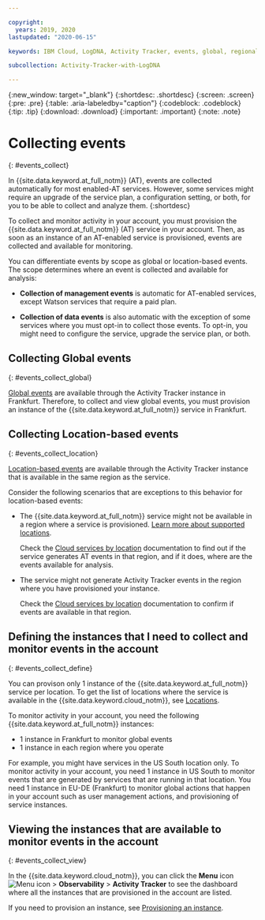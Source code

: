 ```yaml
---

copyright:
  years: 2019, 2020
lastupdated: "2020-06-15"

keywords: IBM Cloud, LogDNA, Activity Tracker, events, global, regional, data, management

subcollection: Activity-Tracker-with-LogDNA

---
```


{:new_window: target="_blank"}
{:shortdesc: .shortdesc}
{:screen: .screen}
{:pre: .pre}
{:table: .aria-labeledby="caption"}
{:codeblock: .codeblock}
{:tip: .tip}
{:download: .download}
{:important: .important}
{:note: .note}


# Collecting events
{: #events_collect}

In {{site.data.keyword.at_full_notm}} (AT), events are collected automatically for most enabled-AT services. However, some services might require an upgrade of the service plan, a configuration setting, or both, for you to be able to collect and analyze them. 
{:shortdesc}

To collect and monitor activity in your account, you must provision the {{site.data.keyword.at_full_notm}} (AT) service in your account. Then, 
as soon as an instance of an AT-enabled service is provisioned, events are collected and available for monitoring.

You can differentiate events by scope as global or location-based events. The scope determines where an event is collected and available for analysis:

* **Collection of management events** is automatic for AT-enabled services, except Watson services that require a paid plan. 

* **Collection of data events** is also automatic with the exception of some services where you must opt-in to collect those events. To opt-in, you might need to configure the service, upgrade the service plan, or both.



## Collecting Global events
{: #events_collect_global}

[Global events](/docs/Activity-Tracker-with-LogDNA?topic=Activity-Tracker-with-LogDNA-event_types#event_types_global) are available through the Activity Tracker instance in Frankfurt. Therefore, to collect and view global events, you must provision an instance of the {{site.data.keyword.at_full_notm}} service in Frankfurt.


## Collecting Location-based events
{: #events_collect_location}

[Location-based events](/docs/Activity-Tracker-with-LogDNA?topic=Activity-Tracker-with-LogDNA-event_types#event_types_location) are available through the Activity Tracker instance that is available in the same region as the service. 

Consider the following scenarios that are exceptions to this behavior for location-based events:
* The {{site.data.keyword.at_full_notm}} service might not be available in a region where a service is provisioned. [Learn more about supported locations](/docs/Activity-Tracker-with-LogDNA?topic=Activity-Tracker-with-LogDNA-regions).

    Check the [Cloud services by location](/docs/Activity-Tracker-with-LogDNA?topic=Activity-Tracker-with-LogDNA-cloud_services_locations) documentation to find out if the service generates AT events in that region, and if it does, where are the events available for analysis.

* The service might not generate Activity Tracker events in the region where you have provisioned your instance.

    Check the [Cloud services by location](/docs/Activity-Tracker-with-LogDNA?topic=Activity-Tracker-with-LogDNA-cloud_services_locations) documentation to confirm if events are available in that region.


## Defining the instances that I need to collect and monitor events in the account
{: #events_collect_define}

You can provison only 1 instance of the {{site.data.keyword.at_full_notm}} service per location. To get the list of locations where the service is available in the {{site.data.keyword.cloud_notm}}, see [Locations](/docs/Activity-Tracker-with-LogDNA?topic=Activity-Tracker-with-LogDNA-regions).


To monitor activity in your account, you need the following {{site.data.keyword.at_full_notm}} instances:
* 1 instance in Frankfurt to monitor global events
* 1 instance in each region where you operate

For example, you might have services in the US South location only. To monitor activity in your account, you need 1 instance in US South to monitor events that are generated by services that are running in that location. You need 1 instance in EU-DE (Frankfurt) to monitor global actions that happen in your account such as user management actions, and provisioning of service instances. 


## Viewing the instances that are available to monitor events in the account
{: #events_collect_view}

In the {{site.data.keyword.cloud_notm}}, you can click the **Menu** icon ![Menu icon](../icons/icon_hamburger.svg) &gt; **Observability** &gt; **Activity Tracker** to see the dashboard where all the instances that are provisioned in the account are listed. 

If you need to provision an instance, see [Provisioning an instance](/docs/Activity-Tracker-with-LogDNA?topic=Activity-Tracker-with-LogDNA-provision).




